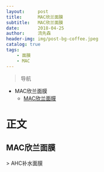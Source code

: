 ```yaml
---
layout:     post
title:      MAC欣兰面膜
subtitle:   MAC欣兰面膜
date:       2018-04-25
author:     流先森
header-img: img/post-bg-coffee.jpeg
catalog: true
tags:
    - 面膜
    - MAC
---
```

> 导航

* MAC欣兰面膜
	* [MAC欣兰面膜](#1.1)


# 正文
<h2 id="1.1">MAC欣兰面膜</h2>
> AHC补水面膜
